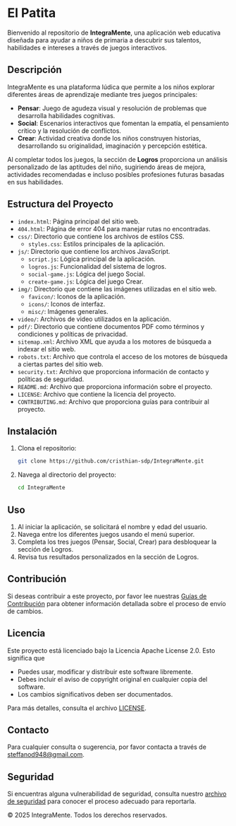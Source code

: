 # El Patita

Bienvenido al repositorio de **IntegraMente**, una aplicación web educativa diseñada para ayudar a niños de primaria a descubrir sus talentos, habilidades e intereses a través de juegos interactivos.

## Descripción

IntegraMente es una plataforma lúdica que permite a los niños explorar diferentes áreas de aprendizaje mediante tres juegos principales:

- **Pensar**: Juego de agudeza visual y resolución de problemas que desarrolla habilidades cognitivas.
- **Social**: Escenarios interactivos que fomentan la empatía, el pensamiento crítico y la resolución de conflictos.
- **Crear**: Actividad creativa donde los niños construyen historias, desarrollando su originalidad, imaginación y percepción estética.

Al completar todos los juegos, la sección de **Logros** proporciona un análisis personalizado de las aptitudes del niño, sugiriendo áreas de mejora, actividades recomendadas e incluso posibles profesiones futuras basadas en sus habilidades.

## Estructura del Proyecto

- `index.html`: Página principal del sitio web.
- `404.html`: Página de error 404 para manejar rutas no encontradas.
- `css/`: Directorio que contiene los archivos de estilos CSS.
  - `styles.css`: Estilos principales de la aplicación.
- `js/`: Directorio que contiene los archivos JavaScript.
  - `script.js`: Lógica principal de la aplicación.
  - `logros.js`: Funcionalidad del sistema de logros.
  - `social-game.js`: Lógica del juego Social.
  - `create-game.js`: Lógica del juego Crear.
- `img/`: Directorio que contiene las imágenes utilizadas en el sitio web.
  - `favicon/`: Iconos de la aplicación.
  - `icons/`: Iconos de interfaz.
  - `misc/`: Imágenes generales.
- `video/`: Archivos de video utilizados en la aplicación.
- `pdf/`: Directorio que contiene documentos PDF como términos y condiciones y políticas de privacidad.
- `sitemap.xml`: Archivo XML que ayuda a los motores de búsqueda a indexar el sitio web.
- `robots.txt`: Archivo que controla el acceso de los motores de búsqueda a ciertas partes del sitio web.
- `security.txt`: Archivo que proporciona información de contacto y políticas de seguridad.
- `README.md`: Archivo que proporciona información sobre el proyecto.
- `LICENSE`: Archivo que contiene la licencia del proyecto.
- `CONTRIBUTING.md`: Archivo que proporciona guías para contribuir al proyecto.

## Instalación

1. Clona el repositorio:
   ```sh
   git clone https://github.com/cristhian-sdp/IntegraMente.git

2. Navega al directorio del proyecto:
    ```sh
   cd IntegraMente

## Uso

1. Al iniciar la aplicación, se solicitará el nombre y edad del usuario.
2. Navega entre los diferentes juegos usando el menú superior.
3. Completa los tres juegos (Pensar, Social, Crear) para desbloquear la sección de Logros.
4. Revisa tus resultados personalizados en la sección de Logros.

## Contribución

Si deseas contribuir a este proyecto, por favor lee nuestras [Guías de Contribución](./CONTRIBUTING.md) para obtener información detallada sobre el proceso de envío de cambios.

## Licencia

Este proyecto está licenciado bajo la Licencia Apache License 2.0. Esto significa que
- Puedes usar, modificar y distribuir este software libremente.
- Debes incluir el aviso de copyright original en cualquier copia del software.
- Los cambios significativos deben ser documentados.

Para más detalles, consulta el archivo [LICENSE](./LICENSE).

## Contacto

Para cualquier consulta o sugerencia, por favor contacta a través de [steffanod948@gmail.com](mailto:steffanod948@gmail.com).

## Seguridad

Si encuentras alguna vulnerabilidad de seguridad, consulta nuestro [archivo de seguridad](./security.txt) para conocer el proceso adecuado para reportarla.

© 2025 IntegraMente. Todos los derechos reservados.